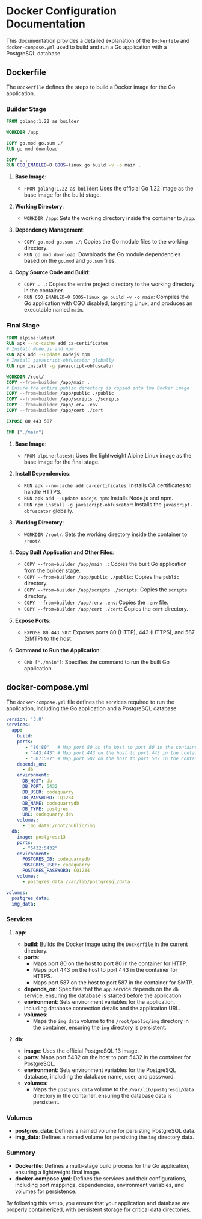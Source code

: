 # Docker Configuration Documentation

This documentation provides a detailed explanation of the `Dockerfile` and `docker-compose.yml` used to build and run a Go application with a PostgreSQL database.

## Dockerfile

The `Dockerfile` defines the steps to build a Docker image for the Go application.

### Builder Stage

```dockerfile
FROM golang:1.22 as builder

WORKDIR /app

COPY go.mod go.sum ./
RUN go mod download

COPY . .
RUN CGO_ENABLED=0 GOOS=linux go build -v -o main .
```

1. **Base Image**:
   - `FROM golang:1.22 as builder`: Uses the official Go 1.22 image as the base image for the build stage.
   
2. **Working Directory**:
   - `WORKDIR /app`: Sets the working directory inside the container to `/app`.
   
3. **Dependency Management**:
   - `COPY go.mod go.sum ./`: Copies the Go module files to the working directory.
   - `RUN go mod download`: Downloads the Go module dependencies based on the `go.mod` and `go.sum` files.
   
4. **Copy Source Code and Build**:
   - `COPY . .`: Copies the entire project directory to the working directory in the container.
   - `RUN CGO_ENABLED=0 GOOS=linux go build -v -o main`: Compiles the Go application with CGO disabled, targeting Linux, and produces an executable named `main`.

### Final Stage

```dockerfile
FROM alpine:latest
RUN apk --no-cache add ca-certificates
# Install Node.js and npm
RUN apk add --update nodejs npm
# Install javascript-obfuscator globally
RUN npm install -g javascript-obfuscator

WORKDIR /root/
COPY --from=builder /app/main .
# Ensure the entire public directory is copied into the Docker image
COPY --from=builder /app/public ./public
COPY --from=builder /app/scripts ./scripts
COPY --from=builder /app/.env .env
COPY --from=builder /app/cert ./cert

EXPOSE 80 443 587

CMD ["./main"]
```

1. **Base Image**:
   - `FROM alpine:latest`: Uses the lightweight Alpine Linux image as the base image for the final stage.
   
2. **Install Dependencies**:
   - `RUN apk --no-cache add ca-certificates`: Installs CA certificates to handle HTTPS.
   - `RUN apk add --update nodejs npm`: Installs Node.js and npm.
   - `RUN npm install -g javascript-obfuscator`: Installs the `javascript-obfuscator` globally.

3. **Working Directory**:
   - `WORKDIR /root/`: Sets the working directory inside the container to `/root/`.

4. **Copy Built Application and Other Files**:
   - `COPY --from=builder /app/main .`: Copies the built Go application from the builder stage.
   - `COPY --from=builder /app/public ./public`: Copies the `public` directory.
   - `COPY --from=builder /app/scripts ./scripts`: Copies the `scripts` directory.
   - `COPY --from=builder /app/.env .env`: Copies the `.env` file.
   - `COPY --from=builder /app/cert ./cert`: Copies the `cert` directory.

5. **Expose Ports**:
   - `EXPOSE 80 443 587`: Exposes ports 80 (HTTP), 443 (HTTPS), and 587 (SMTP) to the host.

6. **Command to Run the Application**:
   - `CMD ["./main"]`: Specifies the command to run the built Go application.

## docker-compose.yml

The `docker-compose.yml` file defines the services required to run the application, including the Go application and a PostgreSQL database.

```yaml
version: '3.8'
services:
  app:
    build: .
    ports:
       - "80:80"   # Map port 80 on the host to port 80 in the container for HTTP
       - "443:443" # Map port 443 on the host to port 443 in the container for HTTPS
       - "587:587" # Map port 587 on the host to port 587 in the container for SMTP
    depends_on:
      - db
    environment:
      DB_HOST: db
      DB_PORT: 5432
      DB_USER: codequarry
      DB_PASSWORD: CQ1234
      DB_NAME: codequarrydb
      DB_TYPE: postgres
      URL: codequarry.dev
    volumes:
      - img_data:/root/public/img
  db:
    image: postgres:13
    ports:
      - "5432:5432"
    environment:
      POSTGRES_DB: codequarrydb
      POSTGRES_USER: codequarry
      POSTGRES_PASSWORD: CQ1234
    volumes:
      - postgres_data:/var/lib/postgresql/data

volumes:
  postgres_data:
  img_data:
```

### Services

1. **app**:
   - **build**: Builds the Docker image using the `Dockerfile` in the current directory.
   - **ports**: 
     - Maps port 80 on the host to port 80 in the container for HTTP.
     - Maps port 443 on the host to port 443 in the container for HTTPS.
     - Maps port 587 on the host to port 587 in the container for SMTP.
   - **depends_on**: Specifies that the `app` service depends on the `db` service, ensuring the database is started before the application.
   - **environment**: Sets environment variables for the application, including database connection details and the application URL.
   - **volumes**: 
     - Maps the `img_data` volume to the `/root/public/img` directory in the container, ensuring the `img` directory is persistent.

2. **db**:
   - **image**: Uses the official PostgreSQL 13 image.
   - **ports**: Maps port 5432 on the host to port 5432 in the container for PostgreSQL.
   - **environment**: Sets environment variables for the PostgreSQL database, including the database name, user, and password.
   - **volumes**: 
     - Maps the `postgres_data` volume to the `/var/lib/postgresql/data` directory in the container, ensuring the database data is persistent.

### Volumes

- **postgres_data**: Defines a named volume for persisting PostgreSQL data.
- **img_data**: Defines a named volume for persisting the `img` directory data.

### Summary

- **Dockerfile**: Defines a multi-stage build process for the Go application, ensuring a lightweight final image.
- **docker-compose.yml**: Defines the services and their configurations, including port mappings, dependencies, environment variables, and volumes for persistence. 

By following this setup, you ensure that your application and database are properly containerized, with persistent storage for critical data directories.